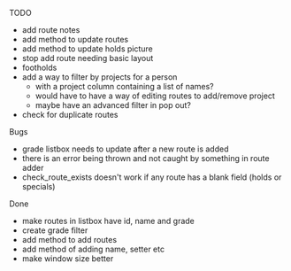 TODO
* add route notes
* add method to update routes
* add method to update holds picture
* stop add route needing basic layout
* footholds
* add a way to filter by projects for a person
  * with a project column containing a list of names?
  * would have to have a way of editing routes to add/remove project
  * maybe have an advanced filter in pop out?
* check for duplicate routes

Bugs
* grade listbox needs to update after a new route is added
* there is an error being thrown and not caught by something in route adder
* check_route_exists doesn't work if any route has a blank field (holds or specials)

Done
* make routes in listbox have id, name and grade
* create grade filter
* add method to add routes
* add method of adding name, setter etc
* make window size better
